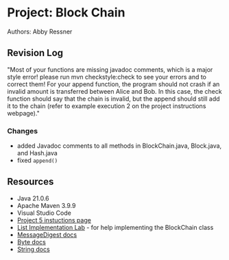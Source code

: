 # Project: Block Chain

Authors: Abby Ressner

## Revision Log

"Most of your functions are missing javadoc comments, which is a major style error! please run mvn checkstyle:check to see your errors and to correct them!  For your append function, the program should not crash if an invalid amount is transferred between Alice and Bob. In this case, the check function should say that the chain is invalid, but the append should still add it to the chain (refer to example execution 2 on the project instructions webpage)."

### Changes

* added Javadoc comments to all methods in BlockChain.java, Block.java, and Hash.java
* fixed `append()`

## Resources

* Java 21.0.6
* Apache Maven 3.9.9
* Visual Studio Code
* [Project 5 instuctions page](https://osera.cs.grinnell.edu/ttap/data-structures-labs/block-chain.html)
* [List Implementation Lab](https://osera.cs.grinnell.edu/ttap/data-structures-labs/list-implementation.html#list-implementation) - for help implementing the BlockChain class
* [MessageDigest docs](https://docs.oracle.com/javase/8/docs/api/java/security/MessageDigest.html)
* [Byte docs](https://docs.oracle.com/javase/8/docs/api/java/lang/Byte.html#toUnsignedInt-byte-)
* [String docs](https://docs.oracle.com/javase/8/docs/api/java/lang/String.html#format-java.lang.String-java.lang.Object...-)